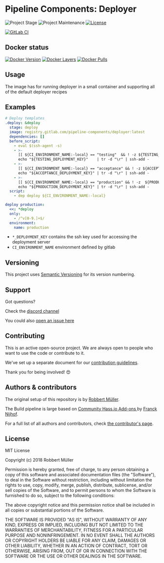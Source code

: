 # Pipeline Components: Deployer

![Project Stage][project-stage-shield]
![Project Maintenance][maintenance-shield]
[![License][license-shield]](LICENSE.md)

[![GitLab CI][gitlabci-shield]][gitlabci]

## Docker status

[![Docker Version][version-shield]][microbadger]
[![Docker Layers][layers-shield]][microbadger]
[![Docker Pulls][pulls-shield]][dockerhub]

## Usage

The image has for running deployer in a small container and supporting all of
the default deployer recipes

## Examples

```yaml
# Deploy templates
.deploy: &deploy
  stage: deploy
  image: registry.gitlab.com/pipeline-components/deployer:latest
  dependencies: []
  before_script:
    - eval $(ssh-agent -s)
    - >-
      [[ ${CI_ENVIRONMENT_NAME:-local} == "testing"  && ! -z ${TESTING_DEPLOYMENT_KEY} ]] &&
      echo "${TESTING_DEPLOYMENT_KEY}"    | tr -d "\r" | ssh-add -
    - >-
      [[ ${CI_ENVIRONMENT_NAME:-local} == "acceptance" && ! -z ${ACCEPTANCE_DEPLOYMENT_KEY} ]] &&
      echo "${ACCEPTANCE_DEPLOYMENT_KEY}" | tr -d "\r" | ssh-add -
    - >-
      [[ ${CI_ENVIRONMENT_NAME:-local} == "production" && ! -z  ${PRODUCTION_DEPLOYMENT_KEY} ]] &&
      echo "${PRODUCTION_DEPLOYMENT_KEY}" | tr -d "\r" | ssh-add -
  script:
    - dep deploy ${CI_ENVIRONMENT_NAME:-local}

deploy production:
  <<: *deploy
  only:
    - /^v[0-9.]+$/
  environment:
    name: production
```

- `*_DEPLOYMENT_KEY` contains the ssh key used for accessing the deployment server
- `CI_ENVIRONMENT_NAME` environment defined by gitlab

## Versioning

This project uses [Semantic Versioning][semver] for its version numbering.

## Support

Got questions?

Check the [discord channel][discord]

You could also [open an issue here][issue]

## Contributing

This is an active open-source project. We are always open to people who want to
use the code or contribute to it.

We've set up a separate document for our [contribution guidelines](CONTRIBUTING.md).

Thank you for being involved! :heart_eyes:

## Authors & contributors

The original setup of this repository is by [Robbert Müller][mjrider].

The Build pipeline is large based on [Community Hass.io Add-ons
][hassio-addons] by [Franck Nijhof][frenck].

For a full list of all authors and contributors,
check [the contributor's page][contributors].

## License

MIT License

Copyright (c) 2018 Robbert Müller

Permission is hereby granted, free of charge, to any person obtaining a copy
of this software and associated documentation files (the "Software"), to deal
in the Software without restriction, including without limitation the rights
to use, copy, modify, merge, publish, distribute, sublicense, and/or sell
copies of the Software, and to permit persons to whom the Software is
furnished to do so, subject to the following conditions:

The above copyright notice and this permission notice shall be included in all
copies or substantial portions of the Software.

THE SOFTWARE IS PROVIDED "AS IS", WITHOUT WARRANTY OF ANY KIND, EXPRESS OR
IMPLIED, INCLUDING BUT NOT LIMITED TO THE WARRANTIES OF MERCHANTABILITY,
FITNESS FOR A PARTICULAR PURPOSE AND NONINFRINGEMENT. IN NO EVENT SHALL THE
AUTHORS OR COPYRIGHT HOLDERS BE LIABLE FOR ANY CLAIM, DAMAGES OR OTHER
LIABILITY, WHETHER IN AN ACTION OF CONTRACT, TORT OR OTHERWISE, ARISING FROM,
OUT OF OR IN CONNECTION WITH THE SOFTWARE OR THE USE OR OTHER DEALINGS IN THE
SOFTWARE.

[commits]: https://gitlab.com/pipeline-components/deployer/commits/master
[contributors]: https://gitlab.com/pipeline-components/deployer/graphs/master
[dockerhub]: https://hub.docker.com/r/pipelinecomponents/deployer
[license-shield]: https://img.shields.io/badge/License-MIT-green.svg
[mjrider]: https://gitlab.com/mjrider
[discord]: https://discord.gg/vhxWFfP
[gitlabci-shield]: https://img.shields.io/gitlab/pipeline/pipeline-components/deployer.svg
[gitlabci]: https://gitlab.com/pipeline-components/deployer/commits/master
[issue]: https://gitlab.com/pipeline-components/deployer/issues
[keepchangelog]: http://keepachangelog.com/en/1.0.0/
[layers-shield]: https://images.microbadger.com/badges/image/pipelinecomponents/deployer.svg
[maintenance-shield]: https://img.shields.io/maintenance/yes/2020.svg
[microbadger]: https://microbadger.com/images/pipelinecomponents/deployer
[project-stage-shield]: https://img.shields.io/badge/project%20stage-production%20ready-brightgreen.svg
[pulls-shield]: https://img.shields.io/docker/pulls/pipelinecomponents/deployer.svg
[releases]: https://gitlab.com/pipeline-components/deployer/tags
[repository]: https://gitlab.com/pipeline-components/repository
[semver]: http://semver.org/spec/v2.0.0.html
[version-shield]: https://images.microbadger.com/badges/version/pipelinecomponents/deployer.svg

[frenck]: https://github.com/frenck
[hassio-addons]: https://github.com/hassio-addons

